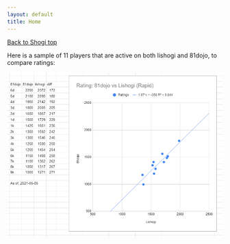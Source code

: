 ```yaml
---
layout: default
title: Home
---
```


[Back to Shogi top](intro)

Here is a sample of 11 players that are active on both lishogi and 81dojo, to compare ratings:

<img src="lishogi_81dojo_ratings.png"/>

